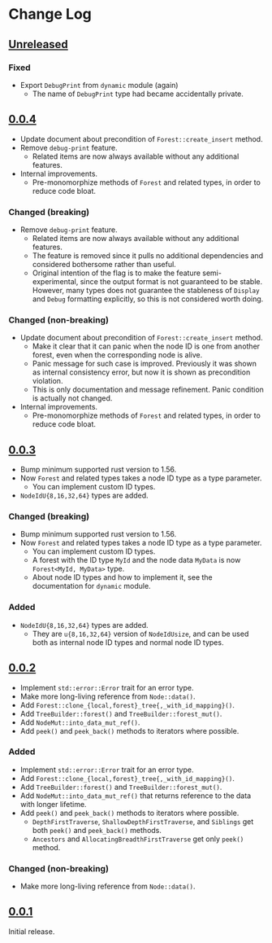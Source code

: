 # Change Log

## [Unreleased]

### Fixed

* Export `DebugPrint` from `dynamic` module (again)
    + The name of `DebugPrint` type had became accidentally private.

## [0.0.4]

* Update document about precondition of `Forest::create_insert` method.
* Remove `debug-print` feature.
    + Related items are now always available without any additional features.
* Internal improvements.
    + Pre-monomorphize methods of `Forest` and related types, in order to reduce
      code bloat.

### Changed (breaking)

* Remove `debug-print` feature.
    + Related items are now always available without any additional features.
    + The feature is removed since it pulls no additional dependencies and
      considered bothersome rather than useful.
    + Original intention of the flag is to make the feature semi-experimental,
      since the output format is not guaranteed to be stable. However, many
      types does not guarantee the stableness of `Display` and `Debug`
      formatting explicitly, so this is not considered worth doing.

### Changed (non-breaking)

* Update document about precondition of `Forest::create_insert` method.
    + Make it clear that it can panic when the node ID is one from another
      forest, even when the corresponding node is alive.
    + Panic message for such case is improved. Previously it was shown as
      internal consistency error, but now it is shown as precondition violation.
    + This is only documentation and message refinement. Panic condition is
      actually not changed.
* Internal improvements.
    + Pre-monomorphize methods of `Forest` and related types, in order to reduce
      code bloat.

## [0.0.3]

* Bump minimum supported rust version to 1.56.
* Now `Forest` and related types takes a node ID type as a type parameter.
    + You can implement custom ID types.
* `NodeIdU{8,16,32,64}` types are added.

### Changed (breaking)

* Bump minimum supported rust version to 1.56.
* Now `Forest` and related types takes a node ID type as a type parameter.
    + You can implement custom ID types.
    + A forest with the ID type `MyId` and the node data `MyData` is now
      `Forest<MyId, MyData>` type.
    + About node ID types and how to implement it, see the documentation for `dynamic` module.

### Added

* `NodeIdU{8,16,32,64}` types are added.
    + They are `u{8,16,32,64}` version of `NodeIdUsize`, and can be used both as
      internal node ID types and normal node ID types.

## [0.0.2]

* Implement `std::error::Error` trait for an error type.
* Make more long-living reference from `Node::data()`.
* Add `Forest::clone_{local,forest}_tree{,_with_id_mapping}()`.
* Add `TreeBuilder::forest()` and `TreeBuilder::forest_mut()`.
* Add `NodeMut::into_data_mut_ref()`.
* Add `peek()` and `peek_back()` methods to iterators where possible.

### Added

* Implement `std::error::Error` trait for an error type.
* Add `Forest::clone_{local,forest}_tree{,_with_id_mapping}()`.
* Add `TreeBuilder::forest()` and `TreeBuilder::forest_mut()`.
* Add `NodeMut::into_data_mut_ref()` that returns reference to the data with longer lifetime.
* Add `peek()` and `peek_back()` methods to iterators where possible.
    + `DepthFirstTraverse`, `ShallowDepthFirstTraverse`, and `Siblings` get both
      `peek()` and `peek_back()` methods.
    + `Ancestors` and `AllocatingBreadthFirstTraverse` get only `peek()` method.

### Changed (non-breaking)
* Make more long-living reference from `Node::data()`.

## [0.0.1]

Initial release.

[Unreleased]: <https://gitlab.com/nop_thread/treena/-/compare/v0.0.4...develop>
[0.0.4]: <https://gitlab.com/nop_thread/treena/-/tags/v0.0.4>
[0.0.3]: <https://gitlab.com/nop_thread/treena/-/tags/v0.0.3>
[0.0.2]: <https://gitlab.com/nop_thread/treena/-/tags/v0.0.2>
[0.0.1]: <https://gitlab.com/nop_thread/treena/-/tags/v0.0.1>
